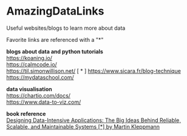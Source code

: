 # AmazingDataLinks
Useful websites/blogs to learn more about data 

Favorite links are referenced with a "*" 

**blogs about data and python tutorials**  
https://koaning.io/   
https://calmcode.io/      
https://til.simonwillison.net/   [ * ] 
https://www.sicara.fr/blog-technique  
https://mydataschool.com/

**data visualisation**   
https://chartio.com/docs/  
https://www.data-to-viz.com/  

**book reference**  
[ Designing Data-Intensive Applications: The Big Ideas Behind Reliable, Scalable, and Maintainable Systems [*]
by Martin Kleppmann ](https://github.com/ms2ag16/Books/blob/master/Designing%20Data-Intensive%20Applications%20-%20Martin%20Kleppmann.pdf)
